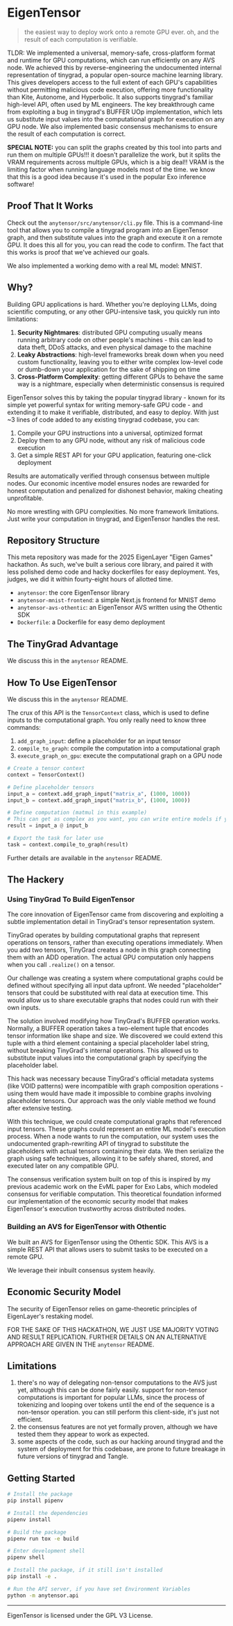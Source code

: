 # EigenTensor

> the easiest way to deploy work onto a remote GPU ever. oh, and the result of each computation is verifiable.

TLDR: We implemented a universal, memory-safe, cross-platform format and runtime for GPU computations, which can run efficiently on any AVS node. We achieved this by reverse-engineering the undocumented internal representation of tinygrad, a popular open-source machine learning library. This gives developers access to the full extent of each GPU's capabilities without permitting malicious code execution, offering more functionality than Kite, Autonome, and Hyperbolic. It also supports tinygrad's familiar high-level API, often used by ML engineers. The key breakthrough came from exploiting a bug in tinygrad's BUFFER UOp implementation, which lets us substitute input values into the computational graph for execution on any GPU node. We also implemented basic consensus mechanisms to ensure the result of each computation is correct.

**SPECIAL NOTE:** you can split the graphs created by this tool into parts and run them on multiple GPUs!!! it doesn't parallelize the work, but it splits the VRAM requirements across multiple GPUs, which is a big deal!! VRAM is the limiting factor when running language models most of the time. we know that this is a good idea because it's used in the popular Exo inference software!

## Proof That It Works

Check out the `anytensor/src/anytensor/cli.py` file. This is a command-line tool that allows you to compile a tinygrad program into an EigenTensor graph, and then substitute values into the graph and execute it on a remote GPU. It does this all for you, you can read the code to confirm. The fact that this works is proof that we've achieved our goals.

We also implemented a working demo with a real ML model: MNIST.

## Why?

Building GPU applications is hard. Whether you're deploying LLMs, doing scientific computing, or any other GPU-intensive task, you quickly run into limitations:

1. **Security Nightmares**: distributed GPU computing usually means running arbitrary code on other people's machines - this can lead to data theft, DDoS attacks, and even physical damage to the machine
2. **Leaky Abstractions**: high-level frameworks break down when you need custom functionality, leaving you to either write complex low-level code or dumb-down your application for the sake of shipping on time
3. **Cross-Platform Complexity**: getting different GPUs to behave the same way is a nightmare, especially when deterministic consensus is required   

EigenTensor solves this by taking the popular tinygrad library - known for its simple yet powerful syntax for writing memory-safe GPU code - and extending it to make it verifiable, distributed, and easy to deploy. With just ~3 lines of code added to any existing tinygrad codebase, you can:

1. Compile your GPU instructions into a universal, optimized format
2. Deploy them to any GPU node, without any risk of malicious code execution
3. Get a simple REST API for your GPU application, featuring one-click deployment

Results are automatically verified through consensus between multiple nodes. Our economic incentive model ensures nodes are rewarded for honest computation and penalized for dishonest behavior, making cheating unprofitable.

No more wrestling with GPU complexities. No more framework limitations. Just write your computation in tinygrad, and EigenTensor handles the rest.

## Repository Structure

This meta repository was made for the 2025 EigenLayer "Eigen Games" hackathon. As such, we've built a serious core library, and paired it with less polished demo code and hacky dockerfiles for easy deployment. Yes, judges, we did it within fourty-eight hours of allotted time.

- `anytensor`: the core EigenTensor library
- `anytensor-mnist-frontend`: a simple Next.js frontend for MNIST demo
- `anytensor-avs-othentic`: an EigenTensor AVS written using the Othentic SDK
- `Dockerfile`: a Dockerfile for easy demo deployment

## The TinyGrad Advantage

We discuss this in the `anytensor` README.

## How To Use EigenTensor

We discuss this in the `anytensor` README.

The crux of this API is the `TensorContext` class, which is used to define inputs to the computational graph. You only really need to know three commands:

1. `add_graph_input`: define a placeholder for an input tensor
2. `compile_to_graph`: compile the computation into a computational graph
3. `execute_graph_on_gpu`: execute the computational graph on a GPU node

```python
# Create a tensor context
context = TensorContext()

# Define placeholder tensors
input_a = context.add_graph_input("matrix_a", (1000, 1000))
input_b = context.add_graph_input("matrix_b", (1000, 1000))

# Define computation (matmul in this example)
# This can get as complex as you want, you can write entire models if you want
result = input_a @ input_b

# Export the task for later use
task = context.compile_to_graph(result)
```

Further details are available in the `anytensor` README.

## The Hackery

### Using TinyGrad To Build EigenTensor

The core innovation of EigenTensor came from discovering and exploiting a subtle implementation detail in TinyGrad's tensor representation system. 

TinyGrad operates by building computational graphs that represent operations on tensors, rather than executing operations immediately. When you add two tensors, TinyGrad creates a node in this graph connecting them with an ADD operation. The actual GPU computation only happens when you call `.realize()` on a tensor.

Our challenge was creating a system where computational graphs could be defined without specifying all input data upfront. We needed "placeholder" tensors that could be substituted with real data at execution time. This would allow us to share executable graphs that nodes could run with their own inputs.

The solution involved modifying how TinyGrad's BUFFER operation works. Normally, a BUFFER operation takes a two-element tuple that encodes tensor information like shape and size. We discovered we could extend this tuple with a third element containing a special placeholder label string, without breaking TinyGrad's internal operations. This allowed us to substitute input values into the computational graph by specifying the placeholder label.

This hack was necessary because TinyGrad's official metadata systems (like VOID patterns) were incompatible with graph composition operations - using them would have made it impossible to combine graphs involving placeholder tensors. Our approach was the only viable method we found after extensive testing.

With this technique, we could create computational graphs that referenced input tensors. These graphs could represent an entire ML model's execution process. When a node wants to run the computation, our system uses the undocumented graph-rewriting API of tinygrad to substitute the placeholders with actual tensors containing their data. We then serialize the graph using safe techniques, allowing it to be safely shared, stored, and executed later on any compatible GPU.

The consensus verification system built on top of this is inspired by my previous academic work on the EvML paper for Exo Labs, which modeled consensus for verifiable computation. This theoretical foundation informed our implementation of the economic security model that makes EigenTensor's execution trustworthy across distributed nodes.

### Building an AVS for EigenTensor with Othentic

We built an AVS for EigenTensor using the Othentic SDK. This AVS is a simple REST API that allows users to submit tasks to be executed on a remote GPU.

We leverage their inbuilt consensus system heavily.

## Economic Security Model

The security of EigenTensor relies on game-theoretic principles of EigenLayer's restaking model. 

FOR THE SAKE OF THIS HACKATHON, WE JUST USE MAJORITY VOTING AND RESULT REPLICATION. FURTHER DETAILS ON AN ALTERNATIVE APPROACH ARE GIVEN IN THE `anytensor` README.

## Limitations

1. there's no way of delegating non-tensor computations to the AVS just yet, although this can be done fairly easily. support for non-tensor computations is important for popular LLMs, since the process of tokenizing and looping over tokens until the end of the sequence is a non-tensor operation. you can still perform this client-side, it's just not efficient.
2. the consensus features are not yet formally proven, although we have tested them they appear to work as expected.
3. some aspects of the code, such as our hacking around tinygrad and the system of deployment for this codebase, are prone to future breakage in future versions of tinygrad and Tangle.

## Getting Started

```bash
# Install the package
pip install pipenv

# Install the dependencies
pipenv install

# Build the package
pipenv run tox -e build

# Enter development shell
pipenv shell

# Install the package, if it still isn't installed
pip install -e .

# Run the API server, if you have set Environment Variables
python -m anytensor.api
```
---

EigenTensor is licensed under the GPL V3 License.
